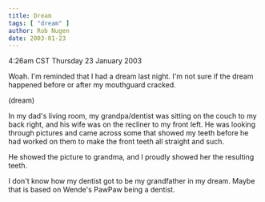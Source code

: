 ```yaml
---
title: Dream
tags: [ "dream" ]
author: Rob Nugen
date: 2003-01-23
---
```


<p class=date>4:26am CST Thursday 23 January 2003</p>

<p>Woah.  I'm reminded that I had a dream last night.  I'm not sure if
the dream happened before or after my mouthguard cracked.</p>

<p class=note>(dream)</p>

<p class=dream>In my dad's living room, my grandpa/dentist was sitting
on the couch to my back right, and his wife was on the recliner to my
front left.  He was looking through pictures and came across some that
showed my teeth before he had worked on them to make the front teeth
all straight and such.</p>

<p class=dream>He showed the picture to grandma, and I proudly showed
her the resulting teeth.</p>

<p>I don't know how my dentist got to be my grandfather in my dream.
Maybe that is based on Wende's PawPaw being a dentist.</p>

